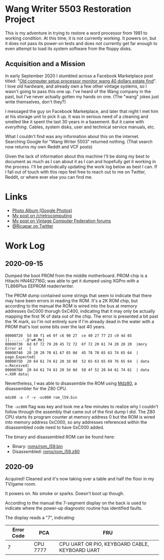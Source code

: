 # Wang Writer 5503 Restoration Project
This is my adventure in trying to restore a word processor from 1981 to working condition. At this time, it is not currently working. It powers on, but it does not pass its power-on tests and does not currently get far enough to even attempt to load its system software from the floppy disks.

## Acquisition and a Mission
In early September 2020 I stumbled across a Facebook Marketplace post titled: "[Old computer setup processor monitor wang 40 dollars estate find](images/fb_marketplace.png)". I love old hardware, and already own a few other vintage systems, so I wasn't going to pass this one up. I've heard of the Wang company in the past, but I've never actually gotten my hands on one. (The "wang" jokes just write  themselves, don't they?)

I messaged the guy on Facebook Marketplace, and later that night I met him at his storage unit to pick it up. It was in serious need of a cleaning and smelled like it spent the last 30 years in a basement. But it came with _everything_. Cables, system disks, user and technical service manuals, etc.

What I couldn't find was any information about this on the internet. Searching Google for "Wang Writer 5503" returned nothing. (That search now returns my own Reddit and VCF posts)

Given the lack of information about this machine I'll be doing my best to document as much as I can about it as I can and hopefully get it working in the process. I'll be periodically updating the work log below as best I can. If I fall out of touch with this repo feel free to reach out to me on Twitter, Reddit, or where ever else you can find me.


# Links
* [Photo Album (Google Photos)](https://photos.app.goo.gl/h5TvAR3F5gg16o3e6)
* [My post on /r/retrocomputing](https://www.reddit.com/r/retrocomputing/comments/imo90m/wang_writer_5503_is_anyone_familiar_with_this/)
* [My post on Vintage Computer Federation forums](http://www.vcfed.org/forum/showthread.php?76671-Wang-Writer-5503-In-search-of-information-details-history-etc)
* [@Ricapar on Twitter](https://twitter.com/Ricapar)

# Work Log

## 2020-09-15
Dumped the boot PROM from the middle motherboard. PROM chip is a Hitachi HN462716G; was able to get it dumped using XGPro with a TL866Plus EEPROM reader/writer. 

The PROM dump contained some strings that seem to indicate that there may have been errors in reading the ROM. It's a 2K ROM chip, but according to the manual the ROM is wired into the bus at memory addresses 0xC000 thorugh 0xC400, indicating that it may only be actually mapping the first 1K of data out of the chip. The error is presented a bit past the 1K mark, so I'm not entirely sure if I'm already dead in the water with a PROM that's lost some bits over the last 40 years.

```
00000720  5d 80 f1 e6 0f c6 90 27  ce 40 27 77 23 c9 4d 65  |]......'.@'w#.Me|
00000730  6d 6f 72 79 20 45 72 72  6f 72 20 61 74 20 20 20  |mory Error at   |
00000740  20 20 20 70 61 67 65 0d  45 78 70 65 63 74 65 64  |   page.Expected|
00000750  20 64 61 74 61 20 3d 0d  52 65 63 65 69 76 65 64  | data =.Received|
00000760  20 64 61 74 61 20 3d 0d  58 4f 52 20 64 61 74 61  | data =.XOR data|
```

Nevertheless, I was able to disassemble the ROM using [Mdz80](https://www.z80cpu.eu/78-data-articles/projects/76-mzt), a disassembler for the Z80 CPU.

```
mdz80 -a -f -v -xc000 rom_l59.bin
```
The `-xc000` flag was key and took me a few minutes to realize why I couldn't follow through the assembly that came out of the first dump I did. The Z80 CPU starts its program counter at memory address 0 but the ROM is wired into memory address 0xC000, so any addresses referenced within the disassembled code need to have 0xC000 added.

The binary and disassembled ROM can be found here:

* Binary: [roms/rom_l59.bin](roms/rom_l59.bin)
* Disassembled: [roms/rom_l59.z80](roms/rom_l59.z80)

## 2020-09
Acquired! Cleaned and it's now taking over a table and half the floor in my TV/game room.

It powers on. No smoke or sparks. Doesn't boot up though.

According to the manual the 7-segment display on the back is used to indicate where the power-up diagnostic routine has identified faults.

The display reads a "7", indicating:

| Error Code | PCA      | FRU                                            |
|------------|----------|------------------------------------------------|
| 7          | CPU 7777 | CPU UART OR PIO, KEYBOARD CABLE, KEYBOARD UART |
